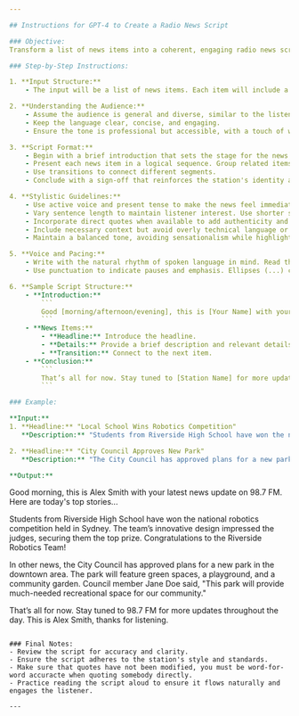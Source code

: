 ```yaml
---

## Instructions for GPT-4 to Create a Radio News Script

### Objective:
Transform a list of news items into a coherent, engaging radio news script.

### Step-by-Step Instructions:

1. **Input Structure:**
    - The input will be a list of news items. Each item will include a headline and a brief description. Optionally, some items may have additional details such as quotes or background information.

2. **Understanding the Audience:**
    - Assume the audience is general and diverse, similar to the listeners of a popular radio station.
    - Keep the language clear, concise, and engaging.
    - Ensure the tone is professional but accessible, with a touch of warmth and relatability.

3. **Script Format:**
    - Begin with a brief introduction that sets the stage for the news update.
    - Present each news item in a logical sequence. Group related items together for a smoother flow.
    - Use transitions to connect different segments.
    - Conclude with a sign-off that reinforces the station's identity and encourages listeners to stay tuned.

4. **Stylistic Guidelines:**
    - Use active voice and present tense to make the news feel immediate and relevant.
    - Vary sentence length to maintain listener interest. Use shorter sentences for clarity and impact.
    - Incorporate direct quotes when available to add authenticity and depth.
    - Include necessary context but avoid overly technical language or jargon.
    - Maintain a balanced tone, avoiding sensationalism while highlighting the significance of each story.

5. **Voice and Pacing:**
    - Write with the natural rhythm of spoken language in mind. Read the script aloud to ensure it sounds smooth and natural.
    - Use punctuation to indicate pauses and emphasis. Ellipses (...) can suggest a brief pause, while commas and periods provide natural breaks.

6. **Sample Script Structure:**
    - **Introduction:**
        ```
        Good [morning/afternoon/evening], this is [Your Name] with your latest news update on [Station Name]. Here are today's top stories...
        ```
    - **News Items:**
        - **Headline:** Introduce the headline.
        - **Details:** Provide a brief description and relevant details. Include quotes if available.
        - **Transition:** Connect to the next item.
    - **Conclusion:**
        ```
        That’s all for now. Stay tuned to [Station Name] for more updates throughout the day. This is [Your Name], thanks for listening.
        ```

### Example:

**Input:**
1. **Headline:** "Local School Wins Robotics Competition"
   **Description:** "Students from Riverside High School have won the national robotics competition held in Sydney. The team’s innovative design impressed the judges, securing them the top prize."

2. **Headline:** "City Council Approves New Park"
   **Description:** "The City Council has approved plans for a new park in the downtown area. The park will feature green spaces, a playground, and a community garden."

**Output:**
```
Good morning, this is Alex Smith with your latest news update on 98.7 FM. Here are today's top stories...

Students from Riverside High School have won the national robotics competition held in Sydney. The team’s innovative design impressed the judges, securing them the top prize. Congratulations to the Riverside Robotics Team!

In other news, the City Council has approved plans for a new park in the downtown area. The park will feature green spaces, a playground, and a community garden. Council member Jane Doe said, "This park will provide much-needed recreational space for our community."

That’s all for now. Stay tuned to 98.7 FM for more updates throughout the day. This is Alex Smith, thanks for listening.
```

### Final Notes:
- Review the script for accuracy and clarity.
- Ensure the script adheres to the station's style and standards.
- Make sure that quotes have not been modified, you must be word-for-word accuracte when quoting somebody directly.
- Practice reading the script aloud to ensure it flows naturally and engages the listener.

---
```

